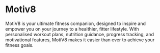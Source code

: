 # Motiv8
MotiV8 is your ultimate fitness companion, designed to inspire and empower you on your journey to a healthier, fitter lifestyle. With personalised workout plans, nutrition guidance, progress tracking, and motivational features, MotiV8 makes it easier than ever to achieve your fitness goals.

